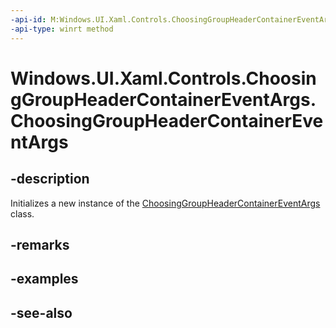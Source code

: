 ```yaml
---
-api-id: M:Windows.UI.Xaml.Controls.ChoosingGroupHeaderContainerEventArgs.#ctor
-api-type: winrt method
---
```


<!-- Method syntax
public ChoosingGroupHeaderContainerEventArgs()
-->

# Windows.UI.Xaml.Controls.ChoosingGroupHeaderContainerEventArgs.ChoosingGroupHeaderContainerEventArgs

## -description
Initializes a new instance of the [ChoosingGroupHeaderContainerEventArgs](choosinggroupheadercontainereventargs.md) class.


## -remarks

## -examples

## -see-also
